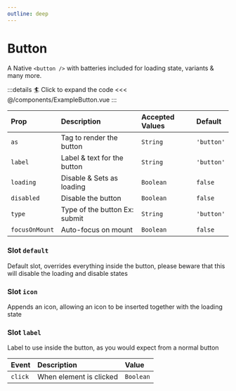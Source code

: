 ```yaml
---
outline: deep
---
```


# Button

A Native `<button />`  with batteries included for loading state, variants & many more.

<!--@include: ./parts/title-preview.md-->

<ExampleButton />

:::details :surfer: Click to expand the code
<<< @/components/ExampleButton.vue
:::


<!--@include: ./parts/title-props.md-->

| Prop           | Description                   | Accepted Values | Default    |
|:---------------|:------------------------------|:----------------|:-----------|
| `as`           | Tag to render the button      | `String`        | `'button'` |
| `label`        | Label & text for the button   | `String`        | `'button'` |
| `loading`      | Disable & Sets as loading     | `Boolean`       | `false`    |
| `disabled`     | Disable the button            | `Boolean`       | `false`    |
| `type`         | Type of the button Ex: submit | `String`        | `'button'` |
| `focusOnMount` | Auto-focus on mount           | `Boolean`       | `false`    |


<!--@include: ./parts/title-slots.md-->

### Slot `default`

Default slot, overrides everything inside the button, please beware that this will disable the loading and disable states

### Slot `icon`

Appends an icon, allowing an icon to be inserted together with the loading state

### Slot `label`

Label to use inside the button, as you would expect from a normal button

<!--@include: ./parts/title-events.md-->

| Event   | Description             | Value     |
|:--------|:------------------------|:----------|
| `click` | When element is clicked | `Boolean` |







